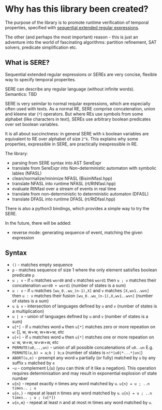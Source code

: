 # Why has this library been created?

The purpose of the library is to promote runtime verification
of temporal properties, specified with [sequential extended
regular expressions]().

The other (and perhaps the most important) reason - this
is just an adventure into the world of fascinating algorithms:
partition refinement, SAT solvers, predicate simplification etc.

## What is SERE?

Sequential extended regular expressions or SEREs are very
concise, flexible way to specify temporal properites.

SERE can describe any regular language (without infinite words).
Semantics: TBD

SERE is very seimilar to normal reqular expressions, which
are especially often used with texts. As a normal RE, SERE
comprise concatenation, union and kleene star (`*`) operators.
But where REs use symbols from some alphabet (like characters
in text), SEREs use arbitrary boolean predicates over set
boolean variables.

It is all about succinctness: in general SERE with `k` boolean
variables are equivalent to RE over alphabet of size `2^k`.
This explains why some properties, expressible in SERE,
are practically inexpressible in RE.

The library:

- parsing from SERE syntax into AST SereExpr
- translate from SereExpr into Non-deterministic automaton with symbolic lables (NFASL)
- clean/normalize/minimize NFASL (BisimNfasl.hpp)
- translate NFASL into runtime NFASL (rt/RtNfasl.hpp)
- evaluate RtNfasl over a stream of events in real time
- translate from non-deterministic to deterministic automaton (DFASL)
- translate DFASL into runtime DFASL (rt/RtDfasl.hpp)

There is also a python3 bindings, which provides a simple way
to try the SERE.

In the future, there will be added:
- reverse mode: generating sequence of event, matching the given expression

## Syntax

* `()` - matches empty sequence
* `p` - matches sequence of size 1 where the only element satisfies
      boolean  predicate `p`
* `u ; v` - if `u` matches `word0` and `v` matches `word1`
          then `u ; v` matches their concatenation `word0 + word1`
          (number of states is a sum)
* `u : v` - if `u` matches `[wu_0..wu_(n-1),X]`
          and `v` matches `[X,wv1..wvn]`
          then `u : v` matches their fusion `[wu_0..wu_(n-1),X,wv1..wvn]`
          (number of states is a sum)
* `u & v` - intersection of languages defined by `u` and `v`
          (number of states is a multiplication)
* `u | v` - union of languages defined by `u` and `v`
          (number of states is a sum)
* `u[*]` - if `u` matches word `w` then `u[*]` matches zero or more
         repeation on `w`: [], w, w+w, w+w+w, etc
* `u[+]` - if `u` matches word `w` then `u[*]` matches one or more
         repeation on `w`: w, w+w, w+w+w, etc
* `PERMUTE(u0,..,un)` - union of all possible concatenations of `u0..un`
         E.g. `PERMUTE(a,b) = a;b | b;a`
         (number of states is `n!*|u0|*...*|un|`)
* `ABORT(u,e)` - preempt any word `w` partially (or fully) matched
               by `u` by any suffix `s` matched by `e`
* `~u` - complement L(u) (you can think of it like a negation).
         This operation requires determinisation and may result in
         exponential explosion of state number
* `u{n}` - repeat exactly n times any word matched by `u`.
           `u{n} = u ; ..n times.. ; u`
* `u{n,}` - repeat at least n times any word matched by `u`.
           `u{n} = u ; ..n times.. ; u ; (u[*])`
* `u{n,m}` - repeat at least n and at most m times any word matched by `u`.
